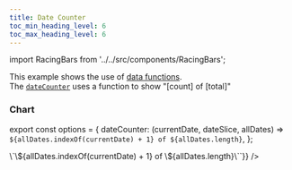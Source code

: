 ```yaml
---
title: Date Counter
toc_min_heading_level: 6
toc_max_heading_level: 6
---
```


import RacingBars from '../../src/components/RacingBars';

This example shows the use of [data functions](../documentation/options.md#data-function).  
The [`dateCounter`](../documentation/options.md#datecounter) uses a function to show "[count] of [total]"

<!--truncate-->

### Chart

export const options = {
dateCounter: (currentDate, dateSlice, allDates) =>
`${allDates.indexOf(currentDate) + 1} of ${allDates.length}`,
};

<div className="gallery">
  <RacingBars
    dataUrl="/data/population.csv"
    dataType="csv"
    dateCounter={options.dateCounter}
    dynamicProps={{dateCounter: `(currentDate, dateSlice, allDates) =>
\`\${allDates.indexOf(currentDate) + 1} of \${allDates.length}\``}}
  />
</div>

